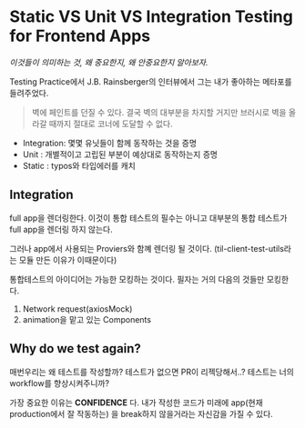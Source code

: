 # Static VS Unit VS Integration Testing for Frontend Apps

_이것들이 의미하는 것, 왜 중요한지, 왜 안중요한지 알아보자._

Testing Practice에서 J.B. Rainsberger의 인터뷰에서 그는 내가 좋아하는 메타포를 들려주었다.

> 벽에 페인트를 던질 수 있다. 결국 벽의 대부분을 차지할 거지만 브러시로 벽을 올라갈 때까지 절대로 코너에 도달할 수 없다.

- Integration: 몇몇 유닛들이 함께 동작하는 것을 증명
- Unit : 개별적이고 고립된 부분이 예상대로 동작하는지 증명
- Static : typos와 타입에러를 캐치

## Integration

full app을 렌더링한다. 이것이 통합 테스트의 필수는 아니고 대부분의 통합 테스트가 full app을 렌더링 하지 않는다.

그러나 app에서 사용되는 Proviers와 함꼐 렌더링 될 것이다. (til-client-test-utils라는 모듈 만든 이유가 이때문이다)

통합테스트의 아이디어는 가능한 모킹하는 것이다. 필자는 거의 다음의 것들만 모킹한다.

1. Network request(axiosMock)
2. animation을 맡고 있는 Components

## Why do we test again?

매번우리는 왜 테스트를 작성할까? 테스트가 없으면 PR이 리젝당해서..? 테스트는 너의 workflow를 향상시켜주니까?

가장 중요한 이유는 **CONFIDENCE** 다.
내가 작성한 코드가 미래에 app(현재 production에서 잘 작동하는) 을 break하지 않을거라는 자신감을 가질 수 있다.
